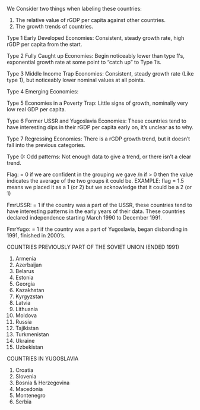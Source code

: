 We Consider two things when labeling these countries:
1. The relative value of rGDP per capita against other countries.
2. The growth trends of countries. 

Type 1 Early Developed Economies:
Consistent, steady growth rate, high rGDP per capita from the start.

Type 2 Fully Caught up Economies:
Begin noticeably lower than type 1's, exponential growth rate at some point to “catch up” to Type 1’s.

Type 3 Middle Income Trap Economies:
Consistent, steady growth rate (Like type 1), but noticeably lower nominal values at all points.

Type 4 Emerging Economies: 

Type 5 Economies in a Poverty Trap:
Little signs of growth, nominally very low real GDP per capita.

Type 6 Former USSR and Yugoslavia Economies:
These countries tend to have interesting dips in their rGDP per capita early on, it’s unclear as to why.

Type 7 Regressing Economies:
There is a rGDP growth trend, but it doesn’t fall into the previous categories. 

Type 0: Odd patterns:
Not enough data to give a trend, or there isn’t a clear trend.

Flag: = 0 if we are confident in the grouping we gave /n
if > 0 then the value indicates the average of the two groups it could be.
EXAMPLE: flag = 1.5 means we placed it as a 1 (or 2) but we acknowledge that it could be a 2 (or 1)

FmrUSSR: = 1 if the country was a part of the USSR, these countries tend to have interesting patterns in the early years of their data. These countries declared independence starting March 1990 to December 1991.

FmrYugo: = 1 if the country was a part of Yugoslavia, began disbanding in 1991, finished in 2000’s.




COUNTRIES PREVIOUSLY PART OF THE SOVIET UNION (ENDED 1991)
1. Armenia 
2. Azerbaijan
3. Belarus
4. Estonia
5. Georgia
6. Kazakhstan
7. Kyrgyzstan
8. Latvia
9. Lithuania
10. Moldova
11. Russia
12. Tajikistan
13. Turkmenistan
14. Ukraine
15. Uzbekistan

COUNTRIES IN YUGOSLAVIA
1. Croatia
2. Slovenia
3. Bosnia & Herzegovina
4. Macedonia
5. Montenegro
6. Serbia



